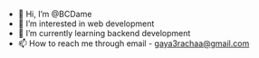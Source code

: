 - 👋 Hi, I’m @BCDame
- 👀 I’m interested in web development
- 🌱 I’m currently learning backend development
- 📫 How to reach me through email - gaya3rachaa@gmail.com

<!---
BCDame/BCDame is a ✨ special ✨ repository because its `README.md` (this file) appears on your GitHub profile.
You can click the Preview link to take a look at your changes.
--->
